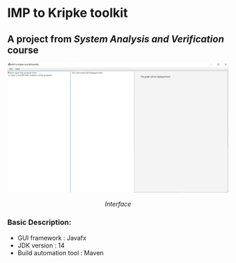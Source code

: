 # IMP to Kripke toolkit
## A project from *System Analysis and Verification* course
![img.png](src/main/resources/Images/img.png "Interface")
*<center> Interface </center>*
### Basic Description:
* GUI framework : Javafx
* JDK version : 14
* Build automation tool : Maven